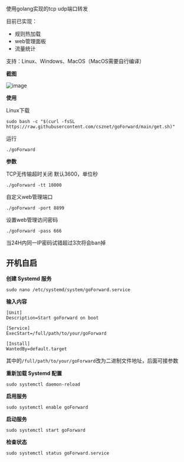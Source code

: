 使用golang实现的tcp udp端口转发

目前已实现：

 - 规则热加载
 - web管理面板
 - 流量统计

支持：Linux、Windows、MacOS（MacOS需要自行编译）

**截图**

![image](https://github.com/csznet/goForward/assets/127601663/2f7840ff-9b34-4f69-a7c1-41feb35e726b)


**使用**

Linux下载
```
sudo bash -c "$(curl -fsSL https://raw.githubusercontent.com/csznet/goForward/main/get.sh)"
```
运行
```
./goForward
```

**参数**  

TCP无传输超时关闭
默认3600，单位秒
```
./goForward -tt 18000
```


自定义web管理端口

```
./goForward -port 8899
```

设置web管理访问密码

```
./goForward -pass 666
```

当24H内同一IP密码试错超过3次将会ban掉

## 开机自启

**创建 Systemd 服务**

```
sudo nano /etc/systemd/system/goForward.service
```

**输入内容**

```
[Unit]
Description=Start goForward on boot

[Service]
ExecStart=/full/path/to/your/goForward

[Install]
WantedBy=default.target
```

其中的```/full/path/to/your/goForward```改为二进制文件地址，后面可接参数

**重新加载 Systemd 配置**
```
sudo systemctl daemon-reload
```

**启用服务**
```
sudo systemctl enable goForward
```
**启动服务**
```
sudo systemctl start goForward
```
**检查状态**
```
sudo systemctl status goForward.service
```
